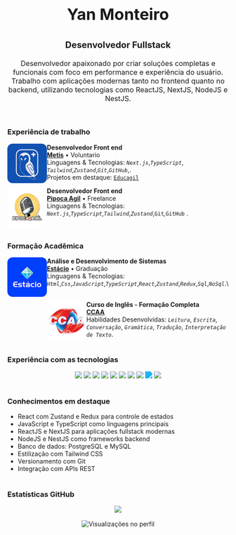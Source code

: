 <h3 align="center" style="font-size: 36px;">Yan Monteiro </h3>
<p align="center" style="font-size: 20px;">
  <strong>Desenvolvedor Fullstack</strong>
</p>

<p align="center" style="font-size: 16px;">
  Desenvolvedor apaixonado por criar soluções completas e funcionais com foco em performance e experiência do usuário. <br/>
  Trabalho com aplicações modernas tanto no frontend quanto no backend, utilizando tecnologias como ReactJS, NextJS, NodeJS e NestJS.
</p>

<br/>

<h3> Experiência de trabalho </h3>

[<img align="left" height="90px" width="90px" style="border-radius: 12px" alt="Metis" src="./img/Metis.png"/>](https://www.linkedin.com/company/equipemetis/posts/?feedView=all)
**Desenvolvedor Front end** \
[**Metis**](https://www.linkedin.com/company/equipemetis/posts/?feedView=all) • Voluntario \
Linguagens & Tecnologias: *`Next.js`*,*`TypeScript`*, *`Tailwind`*,*`Zustand`*,*`Git`*,*`GitHub`*,.\
Projetos em destaque: [`Educagil`]()
<br/>


[<img align="left" height="90px" width="90px" style="border-radius: 12px;" alt="Pipoca agil" src="./img/Vector.png"/>](https://pipocaagil.com.br/)

**Desenvolvedor Front end** \
[**Pipoca Agil**](https://pipocaagil.com.br/) • Freelance \
Linguagens & Tecnologias: *`Next.js`*,*`TypeScript`*,*`Tailwind`*,*`Zustand`*,`Git`*,*`GitHub` .\
<br/>
<h1></h1>

<h3> Formação Acadêmica </h3>


[<img align="left" height="90px" width="90px" style="border-radius: 12px"  alt="estacio" src="./img/Estacio.png"/>](https://www.estacio.com.br/)
**Análise e Desenvolvimento de Sistemas** \
[**Estácio**](https://www.estacio.com.br/) • Graduação \
Linguagens & Tecnologias: *`Html`*,*`Css`*,*`JavaScript`*,*`TypeScript`*,*`React`*,*`Zustand`*,*`Redux`*,*`Sql`*,*`NoSql`*.\

[<img align="left" height="90px" width="90px" style="border-radius:12px; margin-top:18px;"  alt="curso de inglês" src="./img/ccaa-logo.png"/>](https://www.ccaa.com.br/) 
<br/> 
**Curso de Inglês - Formação Completa**   
[**CCAA**](https://www.ccaa.com.br/)   
Habilidades Desenvolvidas: *`Leitura`*, *`Escrita`*, *`Conversação`*, *`Gramática`*, *`Tradução`*, *`Interpretação de Texto`*.

<h1></h1>

<h3> Experiência com as tecnologias </h3>

<p align="center">
  <img src="https://cdn.jsdelivr.net/gh/devicons/devicon/icons/html5/html5-original.svg" height="50" />
  <img src="https://cdn.jsdelivr.net/gh/devicons/devicon/icons/css3/css3-original.svg" height="50" />
  <img src="https://cdn.jsdelivr.net/gh/devicons/devicon/icons/javascript/javascript-original.svg" height="50" />
  <img src="https://cdn.jsdelivr.net/gh/devicons/devicon/icons/typescript/typescript-original.svg" height="50" />
  <img src="https://cdn.jsdelivr.net/gh/devicons/devicon/icons/react/react-original.svg" height="50" />
  <img src="https://cdn.jsdelivr.net/gh/devicons/devicon/icons/nextjs/nextjs-original.svg" height="50" />
  <img src="https://nestjs.com/img/logo-small.svg" height="50" />
  <img src="https://cdn.jsdelivr.net/gh/devicons/devicon/icons/postgresql/postgresql-original.svg" height="50" />
  <img src="https://cdn.jsdelivr.net/npm/simple-icons@v9/icons/mysql.svg" height="50" style="filter: invert(44%) sepia(93%) saturate(1307%) hue-rotate(165deg) brightness(98%) contrast(95%)" />
  <img src="https://cdn.jsdelivr.net/gh/devicons/devicon/icons/git/git-original.svg" height="50" />
</p>
<h1></h1>


<h3> Conhecimentos em destaque</h3>

-  React com Zustand e Redux para controle de estados  
-  JavaScript e TypeScript como linguagens principais  
-  ReactJS e NextJS para aplicações fullstack modernas  
-  NodeJS e NestJS como frameworks backend  
-  Banco de dados: PostgreSQL e MySQL  
-  Estilização com Tailwind CSS  
-  Versionamento com Git  
-  Integração com APIs REST  

<h1></h1>


<h3> Estatísticas GitHub</h3>

<p align="center">
  <img src="https://github-readme-stats.vercel.app/api/top-langs/?username=yanalmeida2411&layout=compact&theme=tokyonight"/>
</p>

<p align="center">
  <img src="https://komarev.com/ghpvc/?username=yanalmeida2411&style=flat-square&color=blue" alt="Visualizações no perfil" />
</p>
